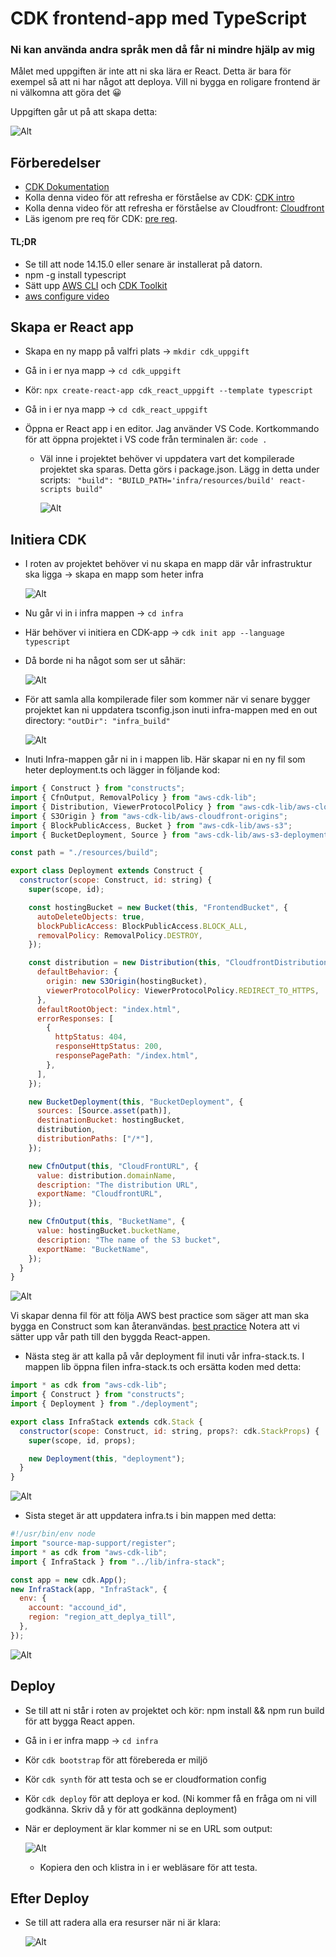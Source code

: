 # CDK frontend-app med TypeScript

### Ni kan använda andra språk men då får ni mindre hjälp av mig

Målet med uppgiften är inte att ni ska lära er React. Detta är bara för exempel så att ni har något att deploya. Vill ni bygga en roligare frontend är ni välkomna att göra det 😀

Uppgiften går ut på att skapa detta:

![Alt](img/layout.png)

## Förberedelser

- [CDK Dokumentation](https://docs.aws.amazon.com/cdk/v2/guide/home.html)
- Kolla denna video för att refresha er förståelse av CDK: [CDK intro](https://www.youtube.com/watch?v=nlb8yo7SZ2I)
- Kolla denna video för att refresha er förståelse av Cloudfront: [Cloudfront](https://www.youtube.com/watch?v=AT-nHW3_SVI)
- Läs igenom pre req för CDK:
  [pre req](https://docs.aws.amazon.com/cdk/v2/guide/getting_started.html#getting_started_prerequisites).

#### TL;DR

- Se till att node 14.15.0 eller senare är installerat på datorn.
- npm -g install typescript
- Sätt upp [AWS CLI](https://aws.amazon.com/getting-started/guides/setup-environment/module-three/) och [CDK Toolkit](https://docs.aws.amazon.com/cdk/v2/guide/cli.html)
- [aws configure video](https://www.youtube.com/watch?v=dZgLNL869YU&t=26s)

## Skapa er React app

- Skapa en ny mapp på valfri plats -> `mkdir cdk_uppgift`
- Gå in i er nya mapp -> `cd cdk_uppgift`
- Kör: `npx create-react-app cdk_react_uppgift --template typescript`
- Gå in i er nya mapp -> `cd cdk_react_uppgift`
- Öppna er React app i en editor. Jag använder VS Code. Kortkommando för att öppna projektet i VS code från terminalen är: `code .`

  - Väl inne i projektet behöver vi uppdatera vart det kompilerade projektet ska sparas. Detta görs i package.json. Lägg in detta under scripts: ` "build": "BUILD_PATH='infra/resources/build' react-scripts build"`

    ![Alt](img/packagejson.png)

## Initiera CDK

- I roten av projektet behöver vi nu skapa en mapp där vår infrastruktur ska ligga -> skapa en mapp som heter infra

  ![Alt](img/infra.png "Title")

- Nu går vi in i infra mappen -> `cd infra`
- Här behöver vi initiera en CDK-app -> `cdk init app --language typescript`
- Då borde ni ha något som ser ut såhär:

  ![Alt](img/infrafolder.png "Title")

- För att samla alla kompilerade filer som kommer när vi senare bygger projektet kan ni uppdatera tsconfig.json inuti infra-mappen med en out directory: `"outDir": "infra_build"`

  ![Alt](img/tsconfig.png "Title")

- Inuti Infra-mappen går ni in i mappen lib. Här skapar ni en ny fil som heter deployment.ts och lägger in följande kod:

```javascript
import { Construct } from "constructs";
import { CfnOutput, RemovalPolicy } from "aws-cdk-lib";
import { Distribution, ViewerProtocolPolicy } from "aws-cdk-lib/aws-cloudfront";
import { S3Origin } from "aws-cdk-lib/aws-cloudfront-origins";
import { BlockPublicAccess, Bucket } from "aws-cdk-lib/aws-s3";
import { BucketDeployment, Source } from "aws-cdk-lib/aws-s3-deployment";

const path = "./resources/build";

export class Deployment extends Construct {
  constructor(scope: Construct, id: string) {
    super(scope, id);

    const hostingBucket = new Bucket(this, "FrontendBucket", {
      autoDeleteObjects: true,
      blockPublicAccess: BlockPublicAccess.BLOCK_ALL,
      removalPolicy: RemovalPolicy.DESTROY,
    });

    const distribution = new Distribution(this, "CloudfrontDistribution", {
      defaultBehavior: {
        origin: new S3Origin(hostingBucket),
        viewerProtocolPolicy: ViewerProtocolPolicy.REDIRECT_TO_HTTPS,
      },
      defaultRootObject: "index.html",
      errorResponses: [
        {
          httpStatus: 404,
          responseHttpStatus: 200,
          responsePagePath: "/index.html",
        },
      ],
    });

    new BucketDeployment(this, "BucketDeployment", {
      sources: [Source.asset(path)],
      destinationBucket: hostingBucket,
      distribution,
      distributionPaths: ["/*"],
    });

    new CfnOutput(this, "CloudFrontURL", {
      value: distribution.domainName,
      description: "The distribution URL",
      exportName: "CloudfrontURL",
    });

    new CfnOutput(this, "BucketName", {
      value: hostingBucket.bucketName,
      description: "The name of the S3 bucket",
      exportName: "BucketName",
    });
  }
}
```

![Alt](img/deployments.png "Title")

Vi skapar denna fil för att följa AWS best practice som säger att man ska bygga en Construct som kan återanvändas. [best practice](https://docs.aws.amazon.com/cdk/v2/guide/best-practices.html)
Notera att vi sätter upp vår path till den byggda React-appen.

- Nästa steg är att kalla på vår deployment fil inuti vår infra-stack.ts. I mappen lib öppna filen infra-stack.ts och ersätta koden med detta:

```javascript
import * as cdk from "aws-cdk-lib";
import { Construct } from "constructs";
import { Deployment } from "./deployment";

export class InfraStack extends cdk.Stack {
  constructor(scope: Construct, id: string, props?: cdk.StackProps) {
    super(scope, id, props);

    new Deployment(this, "deployment");
  }
}
```

![Alt](img/infrastack.png "Title")

- Sista steget är att uppdatera infra.ts i bin mappen med detta:

```javascript
#!/usr/bin/env node
import "source-map-support/register";
import * as cdk from "aws-cdk-lib";
import { InfraStack } from "../lib/infra-stack";

const app = new cdk.App();
new InfraStack(app, "InfraStack", {
  env: {
    account: "accound_id",
    region: "region_att_deplya_till",
  },
});
```

![Alt](img/bin.png "Title")

## Deploy

- Se till att ni står i roten av projektet och kör: npm install && npm run build för att bygga React appen.
- Gå in i er infra mapp -> `cd infra`
- Kör `cdk bootstrap` för att förebereda er miljö
- Kör `cdk synth` för att testa och se er cloudformation config
- Kör `cdk deploy` för att deploya er kod. (Ni kommer få en fråga om ni vill godkänna. Skriv då y för att godkänna deployment)
- När er deployment är klar kommer ni se en URL som output:

  ![Alt](img/url.png "Title")

  - Kopiera den och klistra in i er webläsare för att testa.

## Efter Deploy

- Se till att radera alla era resurser när ni är klara:

  ![Alt](img/delete.png "Title")
